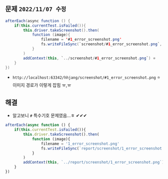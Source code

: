 ## 문제 `2022/11/07 수정`
```java
afterEach(async function () {
    if(this.currentTest.isFailed()){
        this.driver.takeScreenshot().then(
            function (image){
                filename = '#1_error_screenshot.png'
                fs.writeFileSync(`screenshot/#1_error_screenshot.png`, image, 'base64');
            }
        )
        addContext(this, `../screenshot/#1_error_screenshot.png`) ⭐ 
    }
})
```


- `http://localhost:63342/hhjang/screenshot/#1_error_screenshot.png` ⭐ 이미지 경로가 이렇게 잡힘 ㅠ,ㅠ

## 해결
- 알고보니 `#` 특수기호 문제였음...ㅎ ✔✔✔



```javascript
afterEach(async function () {
    if(this.currentTest.isFailed()){
        this.driver.takeScreenshot().then(
            function (image){
                filename = '1_error_screenshot.png'
                fs.writeFileSync(`report/screenshot/1_error_screenshot.png`, image, 'base64');
            }
        )
        addContext(this, `../report/screenshot/1_error_screenshot.png`)
    }
})
```
